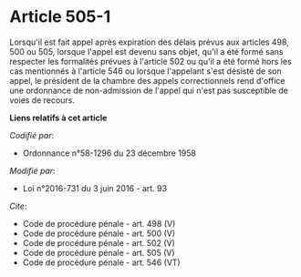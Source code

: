 # Article 505-1

Lorsqu'il est fait appel après expiration des délais prévus aux articles 498, 500 ou 505, lorsque l'appel est devenu sans
objet, qu'il a été formé sans respecter les formalités prévues à l'article 502 ou qu'il a été formé hors les cas mentionnés à
l'article 546 ou lorsque l'appelant s'est désisté de son appel, le président de la chambre des appels correctionnels rend
d'office une ordonnance de non-admission de l'appel qui n'est pas susceptible de voies de recours.

**Liens relatifs à cet article**

_Codifié par_:

  - Ordonnance n°58-1296 du 23 décembre 1958

_Modifié par_:

  - Loi n°2016-731 du 3 juin 2016 - art. 93

_Cite_:

  - Code de procédure pénale - art. 498 (V)
  - Code de procédure pénale - art. 500 (V)
  - Code de procédure pénale - art. 502 (V)
  - Code de procédure pénale - art. 505 (V)
  - Code de procédure pénale - art. 546 (VT)
